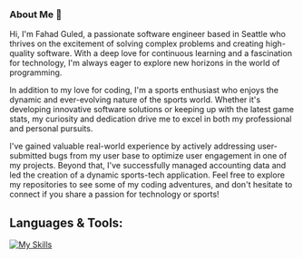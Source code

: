 ### About Me 👋

Hi, I'm Fahad Guled, a passionate software engineer based in Seattle who thrives on the excitement of solving complex problems and creating high-quality software. With a deep love for continuous learning and a fascination for technology, I'm always eager to explore new horizons in the world of programming.

In addition to my love for coding, I'm a sports enthusiast who enjoys the dynamic and ever-evolving nature of the sports world. Whether it's developing innovative software solutions or keeping up with the latest game stats, my curiosity and dedication drive me to excel in both my professional and personal pursuits.

I've gained valuable real-world experience by actively addressing user-submitted bugs from  my user base to optimize user engagement in one of my projects. Beyond that, I've successfully managed accounting data and led the creation of a dynamic sports-tech application. Feel free to explore my repositories to see some of my coding adventures, and don't hesitate to connect if you share a passion for technology or sports!


## Languages & Tools:
[![My Skills](https://skillicons.dev/icons?i=ts,js,nodejs,express,nextjs,react,mongodb,firebase,git,html,css,tailwind,postgres,mysql,redux,vercel,netlify,heroku,vscode,babel,docker)](https://skillicons.dev)

<!--
**fahadg206/fahadg206** is a ✨ _special_ ✨ repository because its `README.md` (this file) appears on your GitHub profile.

Here are some ideas to get you started:

- 🔭 I’m currently working on ...
- 🌱 I’m currently learning ...
- 👯 I’m looking to collaborate on ...
- 🤔 I’m looking for help with ...
- 💬 Ask me about ...
- 📫 How to reach me: ...
- 😄 Pronouns: ...
- ⚡ Fun fact: ...
-->

